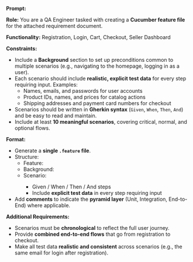 **Prompt:**

**Role:** You are a QA Engineer tasked with creating a **Cucumber feature file** for the attached requirement document.

**Functionality:** Registration, Login, Cart, Checkout, Seller Dashboard

**Constraints:**
- Include a **Background** section to set up preconditions common to multiple scenarios (e.g., navigating to the homepage, logging in as a user).
- Each scenario should include **realistic, explicit test data** for every step requiring input. Examples:
  - Names, emails, and passwords for user accounts
  - Product IDs, names, and prices for catalog actions
  - Shipping addresses and payment card numbers for checkout
- Scenarios should be written in **Gherkin syntax** (`Given`, `When`, `Then`, `And`) and be easy to read and maintain.
- Include at least **10 meaningful scenarios**, covering critical, normal, and optional flows.

**Format:** 
- Generate a **single `.feature` file**.
- Structure:
  - Feature: <Feature Name>
  - Background: <Common preconditions>
  - Scenario: <Scenario Name>
    - Given / When / Then / And steps
    - Include **explicit test data** in every step requiring input
- Add **comments** to indicate the **pyramid layer** (Unit, Integration, End-to-End) where applicable.

**Additional Requirements:**
- Scenarios must be **chronological** to reflect the full user journey.
- Provide **combined end-to-end flows** that go from registration to checkout.
- Make all test data **realistic and consistent** across scenarios (e.g., the same email for login after registration).

